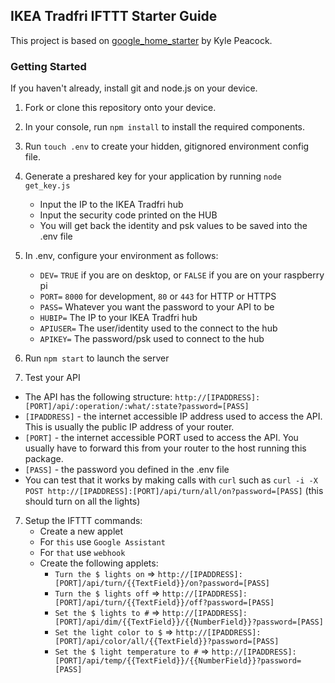 ## IKEA Tradfri IFTTT Starter Guide

This project is based on [google_home_starter](https://github.com/krpeacock/google_home_starter) by Kyle Peacock.

### Getting Started
If you haven't already, install git and node.js on your device.

1. Fork or clone this repository onto your device.
2. In your console, run `npm install` to install the required components.
3. Run `touch .env` to create your hidden, gitignored environment config file.
4. Generate a preshared key for your application by running `node get_key.js`
    * Input the IP to the IKEA Tradfri hub
    * Input the security code printed on the HUB
    * You will get back the identity and psk values to be saved into the .env file
5. In .env, configure your environment as follows:
    * `DEV=`  `TRUE` if you are on desktop, or `FALSE` if you are on your raspberry pi
    * `PORT=` `8000` for development, `80` or `443` for HTTP or HTTPS
    * `PASS=` Whatever you want the password to your API to be
    * `HUBIP=` The IP to your IKEA Tradfri hub
    * `APIUSER=` The user/identity used to the connect to the hub
    * `APIKEY=` The password/psk used to connect to the hub
6. Run `npm start` to launch the server

7. Test your API
* The API has the following structure: `http://[IPADDRESS]:[PORT]/api/:operation/:what/:state?password=[PASS]`
* `[IPADDRESS]` - the internet accessible IP address used to access the API. This is usually the public IP address of your router.
* `[PORT]` - the internet accessible PORT used to access the API. You usually have to forward this from your router to the host running this package.
* `[PASS]` - the password you defined in the .env file
* You can test that it works by making calls with `curl` such as `curl -i -X POST http://[IPADDRESS]:[PORT]/api/turn/all/on?password=[PASS]` (this should turn on all the lights)

7. Setup the IFTTT commands:
    * Create a new applet
    * For `this` use `Google Assistant`
    * For `that` use `webhook`
    * Create the following applets:
      - `Turn the $ lights on` => `http://[IPADDRESS]:[PORT]/api/turn/{{TextField}}/on?password=[PASS]`
      - `Turn the $ lights off` => `http://[IPADDRESS]:[PORT]/api/turn/{{TextField}}/off?password=[PASS]`
      - `Set the $ lights to #` => `http://[IPADDRESS]:[PORT]/api/dim/{{TextField}}/{{NumberField}}?password=[PASS]`
      - `Set the light color to $` => `http://[IPADDRESS]:[PORT]/api/color/all/{{TextField}}?password=[PASS]`
      - `Set the $ light temperature to #` => `http://[IPADDRESS]:[PORT]/api/temp/{{TextField}}/{{NumberField}}?password=[PASS]`
